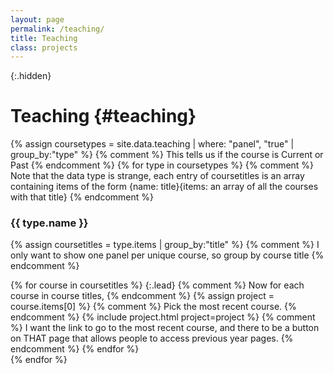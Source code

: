 ```yaml
---
layout: page
permalink: /teaching/
title: Teaching
class: projects
---
```


{:.hidden}
# Teaching {#teaching}

{% assign coursetypes = site.data.teaching | where: "panel", "true" | group_by:"type" %} 
{% comment %} This tells us if the course is Current or Past {% endcomment %}
{% for type in coursetypes %} 
{% comment %} Note that the data type is strange, each entry of coursetitles is an array containing items of the form {name: title}{items: an array of all the courses with that title} {% endcomment %}
### {{ type.name }} 
{% assign coursetitles = type.items | group_by:"title" %} {% comment %} I only want to show one panel per unique course, so group by course title {% endcomment %}
<div class="grid" markdown="1">
{% for course in coursetitles %} 
{:.lead}
{% comment %} Now for each course in course titles, {% endcomment %}
  {% assign project = course.items[0] %}  
  {% comment %} Pick the most recent course. {% endcomment %}
  {% include project.html project=project %} 
  {% comment %} I want the link to go to the most recent course, and there to be a button on THAT page that allows people to access previous year pages. {% endcomment %}
{% endfor %}
</div>
{% endfor %}